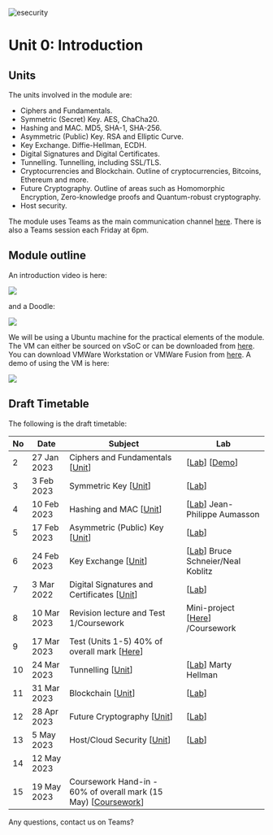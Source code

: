 ![esecurity](https://raw.githubusercontent.com/billbuchanan/appliedcrypto/main/z_associated/esecurity_graphics.png)

# Unit 0: Introduction

## Units
The units involved in the module are:

* Ciphers and Fundamentals.  
* Symmetric (Secret) Key. AES, ChaCha20.
* Hashing and MAC. MD5, SHA-1, SHA-256.
* Asymmetric (Public) Key. RSA and Elliptic Curve.
* Key Exchange. Diffie-Hellman, ECDH.
* Digital Signatures and Digital Certificates. 
* Tunnelling. Tunnelling, including SSL/TLS.
* Cryptocurrencies and Blockchain. Outline of cryptocurrencies, Bitcoins, Ethereum and more.
* Future Cryptography. Outline of areas such as Homomorphic Encryption, Zero-knowledge proofs and Quantum-robust cryptography.
* Host security.

The module uses Teams as the main communication channel [here](https://teams.microsoft.com/l/team/19%3aoiGtiSHzHFM9tPVlc8590AS64_S7TvV3HCqVhVaLlvA1%40thread.tacv2/conversations?groupId=2eea5bc7-7986-4e4f-8b76-f53cc28894a6&tenantId=99e0dc58-9c4b-4820-8617-04c386c254c6). There is also a Teams session each Friday at 6pm.

## Module outline
An introduction video is here:

[![](http://img.youtube.com/vi/0RyBLmKtWG0/0.jpg)](http://www.youtube.com/watch?v=0RyBLmKtWG0 "")

and a Doodle:


[![](http://img.youtube.com/vi/wguYYvXA2T4/0.jpg)](http://www.youtube.com/watch?v=wguYYvXA2T4 "")

We will be using a Ubuntu machine for the practical elements of the module. The VM can either be sourced on vSoC or can be downloaded from [here](https://1drv.ms/u/s!AtLuQYeqHsJljfBbjVakRcSGIsQ3GA?e=DgvMbM). You can download VMWare Workstation or VMWare Fusion from [here](https://softcentre.soc.napier.ac.uk/users.cgi). A demo of using the VM is here:

[![](http://img.youtube.com/vi/tIQYpjaELcA/0.jpg)](http://www.youtube.com/watch?v=tIQYpjaELcA "")

## Draft Timetable
The following is the draft timetable:


| No | Date         | Subject                                            | Lab                            |
|----|--------------|----------------------------------------------------|--------------------------------|
| 2  | 27 Jan 2023  | Ciphers and Fundamentals [[Unit](https://github.com/billbuchanan/appliedcrypto/tree/main/unit01_cipher_fundamentals)]                      | [[Lab](https://github.com/billbuchanan/appliedcrypto/tree/main/unit01_cipher_fundamentals/lab)] [[Demo](https://www.youtube.com/watch?v=v6H7lHblKes)]         |
| 3  | 3 Feb 2023   | Symmetric Key [[Unit](https://github.com/billbuchanan/appliedcrypto/tree/main/unit02_symmetric)]                                 | [[Lab](https://github.com/billbuchanan/appliedcrypto/tree/main/unit02_symmetric/lab)]         |
| 4  | 10 Feb 2023  | Hashing and MAC [[Unit](https://github.com/billbuchanan/appliedcrypto/tree/main/unit03_hashing)]                               | [[Lab](https://github.com/billbuchanan/appliedcrypto/tree/main/unit03_hashing/lab)]    Jean-Philippe Aumasson                |
| 5  | 17 Feb 2023  | Asymmetric (Public) Key [[Unit](https://github.com/billbuchanan/appliedcrypto/tree/main/unit04_public_key)]                       | [[Lab](https://github.com/billbuchanan/appliedcrypto/tree/main/unit04_public_key/lab)]                     |
| 6  | 24 Feb 2023  | Key Exchange   [[Unit](https://github.com/billbuchanan/appliedcrypto/tree/main/unit05_key_exchange)]                                | [[Lab](https://github.com/billbuchanan/appliedcrypto/tree/main/unit05_key_exchange/lab)]   Bruce Schneier/Neal Koblitz              |
| 7  | 3 Mar 2022   | Digital Signatures and Certificates   [[Unit](https://github.com/billbuchanan/appliedcrypto/tree/main/unit06_trust_dig_cert)]              | [[Lab](https://github.com/billbuchanan/appliedcrypto/tree/main/unit06_trust_dig_cert/lab)]                 |
| 8  | 10 Mar 2023  | Revision lecture and Test 1/Coursework   | Mini-project [[Here](https://github.com/billbuchanan/appliedcrypto/tree/main/unit06a_mini_project)] /Coursework |
| 9  | 17 Mar 2023  | Test (Units 1-5) 40% of overall mark [[Here](https://github.com/billbuchanan/appliedcrypto/tree/main/z_assessments/test01)] |                                |
| 10 | 24 Mar 2023  | Tunnelling     [[Unit](https://github.com/billbuchanan/appliedcrypto/tree/main/unit07_tunnelling)]                                | [[Lab](https://github.com/billbuchanan/appliedcrypto/tree/main/unit07_tunnelling/lab)]      Marty Hellman                 |
| 11 | 31 Mar 2023   | Blockchain   [[Unit](https://github.com/billbuchanan/appliedcrypto/tree/main/unit08_blockchain)]                                             | [[Lab](https://github.com/billbuchanan/appliedcrypto/tree/main/unit08_blockchain/lab)]      |
| 12 | 28 Apr 2023   | Future Cryptography  [[Unit](https://github.com/billbuchanan/appliedcrypto/tree/main/unit09_future)]                                  | [[Lab](https://github.com/billbuchanan/appliedcrypto/tree/main/unit09_future/lab)]                            |
| 13 | 5 May 2023  | Host/Cloud Security    [[Unit](https://github.com/billbuchanan/appliedcrypto/tree/main/unit10_services)]                      |    [[Lab](https://github.com/billbuchanan/appliedcrypto/tree/main/unit10_services/lab)]                          | 
| 14 | 12 May 2023   |                                                    |                             |
| 15 | 19 May 2023  | Coursework Hand-in - 60% of overall mark (15 May) [[Coursework](https://github.com/billbuchanan/appliedcrypto/tree/main/z_assessments/coursework)]    |      


Any questions, contact us on Teams?


